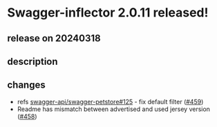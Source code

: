 # Swagger-inflector 2.0.11 released!

## release on 20240318

## description

## changes

* refs <a class="issue-link js-issue-link" data-error-text="Failed to load title" data-id="2178704456" data-permission-text="Title is private" data-url="https://github.com/swagger-api/swagger-petstore/issues/125" data-hovercard-type="issue" data-hovercard-url="/swagger-api/swagger-petstore/issues/125/hovercard" href="https://github.com/swagger-api/swagger-petstore/issues/125">swagger-api/swagger-petstore#125</a> - fix default filter (<a class="issue-link js-issue-link" data-error-text="Failed to load title" data-id="2192499005" data-permission-text="Title is private" data-url="https://github.com/swagger-api/swagger-inflector/issues/459" data-hovercard-type="pull_request" data-hovercard-url="/swagger-api/swagger-inflector/pull/459/hovercard" href="https://github.com/swagger-api/swagger-inflector/pull/459">#459</a>)
* Readme has mismatch between advertised and used jersey version (<a class="issue-link js-issue-link" data-error-text="Failed to load title" data-id="1983852357" data-permission-text="Title is private" data-url="https://github.com/swagger-api/swagger-inflector/issues/458" data-hovercard-type="pull_request" data-hovercard-url="/swagger-api/swagger-inflector/pull/458/hovercard" href="https://github.com/swagger-api/swagger-inflector/pull/458">#458</a>)

